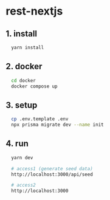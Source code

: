 # rest-nextjs

## 1. install

```zsh
  yarn install
```

## 2. docker

```zsh
  cd docker
  docker compose up
```

## 3. setup

```zsh
  cp .env.template .env
  npx prisma migrate dev --name init
```

## 4. run

```zsh
  yarn dev

  # access1 (generate seed data)
  http://localhost:3000/api/seed

  # access2
  http://localhost:3000
```
